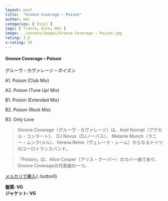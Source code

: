```yaml
---
layout: post
title:  "Groove Coverage – Poison"
author: mmr
categories: [ Vinyl ]
tags: [ Trance, Euro, 00s ]
image: ../assets/images/Groove Coverage – Poison.jpg
rating: 3.5
v-rating: VG
---
```


#### Groove Coverage – Poison

グルーヴ・カヴァレージ – ポイズン

A1. Poison (Club Mix)

A2. Poison (Tune Up! Mix)

B1. Poison (Extended Mix)

B2. Poison (Rock Mix)

B3. Only Love

> Groove Coverage（グルーヴ・カヴァレージ）は、Axel Konrad（アクセル・コンラート）、 DJ Novus（DJノーバス）、 Melanie Munch（ラニー・ムンク/メル）、Verena Rehm（ヴェレーナ・レーム）からなるドイツのユーロトランスバンド。

> 「Poison」は、Alice Cooper（アリス・クーパー）のカバー曲であり、Groove Coverageの代表曲の一つ。

[メルカリで購入](https://jp.mercari.com/item/m23409895626){:.button1}

<div class="mt-4 mb-4 d-flex align-items-center">
<strong class="mr-1">盤質: VG</strong>
</div>
<div class="mt-4 mb-4 d-flex align-items-center">
<strong class="mr-1">ジャケット: VG</strong>
</div>
